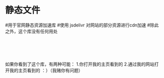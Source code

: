 静态文件
===========
#用于官网静态资源加速库
#使用 jsdelivr 对网站的部分资源进行cdn加速
#除此之外，这个库没有任何用处
</br>
</br>
</br>
</br>
</br>
</br>
如果你看到了这个库，有两种可能：
1.你打开我的主页看到的
2.通过我的网站打开我的主页看到的 ：）（我赌你有问题）
